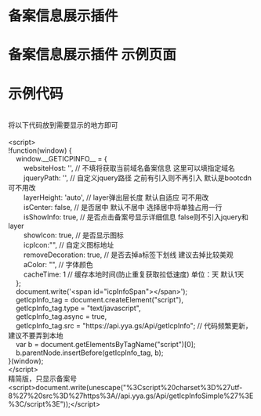 # 备案信息展示插件
# 备案信息展示插件 示例页面


# 示例代码
<div>
    <div><br></div><div>将以下代码放到需要显示的地方即可</div><div><br></div><div>&lt;script&gt;</div><div>!function(window) {</div><div>&nbsp; &nbsp; window.__GETICPINFO__ = {</div><div>&nbsp; &nbsp; &nbsp; &nbsp; websiteHost: '', // 不填将获取当前域名备案信息 这里可以填指定域名</div><div>&nbsp; &nbsp; &nbsp; &nbsp; jqueryPath: '', // 自定义jquery路径 之前有引入则不再引入 默认是bootcdn 可不用改</div><div>&nbsp; &nbsp; &nbsp; &nbsp; layerHeight: 'auto', // layer弹出层长度 默认自适应 可不用改</div><div>&nbsp; &nbsp; &nbsp; &nbsp; isCenter: false, // 是否居中 默认不居中 选择居中将单独占用一行</div><div>&nbsp; &nbsp; &nbsp; &nbsp; isShowInfo: true, // 是否点击备案号显示详细信息 false则不引入jquery和layer</div><div>&nbsp; &nbsp; &nbsp; &nbsp; showIcon: true, // 是否显示图标</div><div>&nbsp; &nbsp; &nbsp; &nbsp; icpIcon:"", // 自定义图标地址</div><div>&nbsp; &nbsp; &nbsp; &nbsp; removeDecoration: true, // 是否去掉a标签下划线 建议去掉比较美观</div><div>&nbsp; &nbsp; &nbsp; &nbsp; aColor: "", // 字体颜色</div><div>&nbsp; &nbsp; &nbsp; &nbsp; cacheTime: 1 // 缓存本地时间(防止重复获取拉低速度) 单位：天 默认1天</div><div>&nbsp; &nbsp; };</div><div>&nbsp; &nbsp; document.write('&lt;span id="icpInfoSpan"&gt;&lt;/span&gt;');</div><div>&nbsp; &nbsp; getIcpInfo_tag = document.createElement("script"),&nbsp;</div><div>&nbsp; &nbsp; getIcpInfo_tag.type = "text/javascript",&nbsp;</div><div>&nbsp; &nbsp; getIcpInfo_tag.async = true,&nbsp;</div><div>&nbsp; &nbsp; getIcpInfo_tag.src = "https://api.yya.gs/Api/getIcpInfo"; // 代码频繁更新，建议不要弄到本地</div><div>&nbsp; &nbsp; var b = document.getElementsByTagName("script")[0];</div><div>&nbsp; &nbsp; b.parentNode.insertBefore(getIcpInfo_tag, b);</div><div>}(window);</div><div>&lt;/script&gt;</div><div>精简版，只显示备案号</div><div>&lt;script&gt;document.write(unescape("%3Cscript%20charset%3D%27utf-8%27%20src%3D%27https%3A//api.yya.gs/Api/getIcpInfoSimple%27%3E%3C/script%3E"));&lt;/script&gt;</div><div><br></div>
</div>
